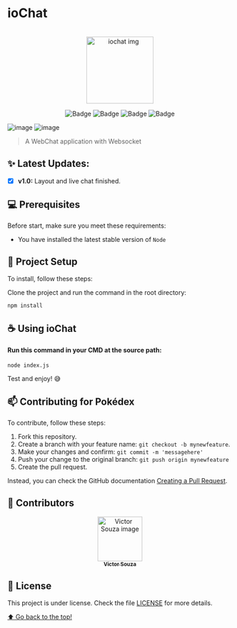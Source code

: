 # ioChat
<br>
<div align="center">

<img src="https://user-images.githubusercontent.com/71740612/145325437-a18be52b-67cb-40a3-8a4d-e3791fd6743e.png" width="150" alt="iochat img">
  
![Badge](https://img.shields.io/badge/HTML5-E34F26?style=for-the-badge&logo=html5&logoColor=white)
![Badge](https://img.shields.io/badge/CSS3-1572B6?style=for-the-badge&logo=css3&logoColor=white)
![Badge](https://img.shields.io/badge/JavaScript-323330?style=for-the-badge&logo=javascript&logoColor=F7DF1E)
![Badge](https://img.shields.io/badge/Socket.io-010101?&style=for-the-badge&logo=Socket.io&logoColor=white)


</div>

![image](https://user-images.githubusercontent.com/71740612/145324645-e3f42cc0-dda2-45da-bf3a-f15d6a7b0b85.png)
![image](https://user-images.githubusercontent.com/71740612/145325370-888be7ae-932c-4e59-a20d-a5281edf8f81.png)


>  A WebChat application with Websocket

## ✨ Latest Updates:

- [x] <strong>v1.0:</strong> Layout and live chat finished.


## 💻 Prerequisites

Before start, make sure you meet these requirements:

* You have installed the latest stable version of `Node` 

## 🚀 Project Setup

To install, follow these steps:

Clone the project and run the command in the root directory:
```
npm install
```

## ☕ Using ioChat

#### Run this command in your CMD at the source path: 
```
node index.js
```

Test and enjoy! 😅

## 📫 Contributing for Pokédex

To contribute, follow these steps:

1. Fork this repository.
2. Create a branch with your feature name: `git checkout -b mynewfeature`.
3. Make your changes and confirm: `git commit -m 'messagehere'`
4. Push your change to the original branch: `git push origin mynewfeature`
5. Create the pull request.

Instead, you can check the GitHub documentation [Creating a Pull Request](https://help.github.com/en/github/collaborating-with-issues-and-pull-requests/creating-a-pull-request).

## 🤝 Contributors

<div align="center" >
  <a href="#">
    <img src="https://github.com/victorsouza19.png" width="100px;" alt="Victor Souza image"/><br>
    <sub>
      <b>Victor Souza</b>
    </sub>
  </a>
</div>

## 📝 License

This project is under license. Check the file [LICENSE](LICENSE.txt) for more details.

[⬆ Go back to the top!](#ioChat)<br>




